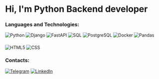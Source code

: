 # Hi, I'm Python Backend developer

### Languages and Technologies:
![Python](https://img.shields.io/badge/-Python-090909?style=for-the-badge&logo=Python&logoColor=3776AB)
![Django](https://img.shields.io/badge/-Django-090909?style=for-the-badge&logo=Django&logoColor=092E20)
![FastAPI](https://img.shields.io/badge/-FastAPI-090909?style=for-the-badge&logo=FastAPI&logoColor=blue)
![SQL](https://img.shields.io/badge/-SQL-090909?style=for-the-badge&logo=SQL&logoColor=blue)
![PostgreSQL](https://img.shields.io/badge/-PostgreSQL-090909?style=for-the-badge&logo=PostgreSQL&logoColor=4169E1)
![Docker](https://img.shields.io/badge/-Docker-090909?style=for-the-badge&logo=Docker&logoColor=2496ED)
![Pandas](https://img.shields.io/badge/-Pandas-090909?style=for-the-badge&logo=Pandas&logoColor=2496ED)
###
![HTML5](https://img.shields.io/badge/-HTML-090909?style=for-the-badge&logo=HTML5&logoColor=E34F26)
![CSS](https://img.shields.io/badge/-CSS-090909?style=for-the-badge&logo=CSS3&logoColor=1572B6)

### Contacts: 
[![Telegram](https://img.shields.io/badge/-Telegram-090909?style=for-the-badge&logo=telegram&logoColor=27A0D9)](https://t.me/anonymous_true)
[![LinkedIn](https://img.shields.io/badge/-LinkedIn-090909?style=for-the-badge&logo=linkedin&logoColor=007BB6)](https://www.linkedin.com/in/rodkir)

